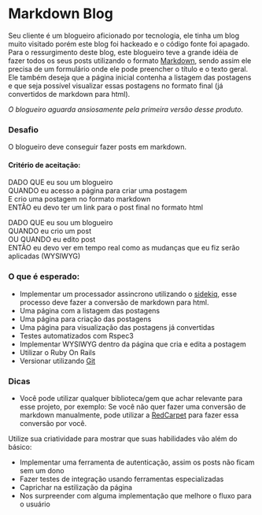 # Markdown Blog

Seu cliente é um blogueiro aficionado por tecnologia, ele tinha um blog muito visitado porém este blog foi hackeado e o código fonte foi apagado. 
Para o ressurgimento deste blog, este blogueiro teve a grande idéia de fazer todos os seus posts utilizando o formato [Markdown](https://github.com/adam-p/markdown-here/wiki/Markdown-Cheatsheet), sendo assim ele precisa de um formulário onde ele pode preencher o título e o texto geral. 
Ele também deseja que a página inicial contenha a listagem das postagens e que seja possível visualizar essas postagens no formato final (já convertidos de markdown para html).

*O blogueiro aguarda ansiosamente pela primeira versão desse produto.*


### Desafio
O blogueiro deve conseguir fazer posts em markdown.

#### Critério de aceitação:
DADO QUE eu sou um blogueiro  
QUANDO eu acesso a página para criar uma postagem  
E crio uma postagem no formato markdown  
ENTÃO eu devo ter um link para o post final no formato html  

DADO QUE eu sou um blogueiro  
QUANDO eu crio um post  
OU QUANDO eu edito post  
ENTÃO eu devo ver em tempo real como as mudanças que eu fiz serão aplicadas (WYSIWYG)


### O que é esperado:

* Implementar um processador assincrono utilizando o [sidekiq](https://github.com/mperham/sidekiq), esse processo deve fazer a conversão de markdown para html.
* Uma página com a listagem das postagens
* Uma página para criação das postagens
* Uma página para visualização das postagens já convertidas
* Testes automatizados com Rspec3
* Implementar WYSIWYG dentro da página que cria e edita a postagem
* Utilizar o Ruby On Rails
* Versionar utilizando [Git](https://git-scm.com/)

### Dicas

* Você pode utilizar qualquer biblioteca/gem que achar relevante para esse projeto, por exemplo: Se você não quer fazer uma conversão de markdown manualmente, pode utilizar a [RedCarpet](https://github.com/vmg/redcarpet) para fazer essa conversão por você.

Utilize sua criatividade para mostrar que suas habilidades vão além do básico:
* Implementar uma ferramenta de autenticação, assim os posts não ficam sem um dono
* Fazer testes de integração usando ferramentas especializadas
* Caprichar na estilização da página 
* Nos surpreender com alguma implementação que melhore o fluxo para o usuário
